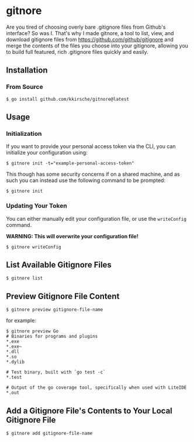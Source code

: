# gitnore

Are you tired of choosing overly bare .gitignore files from Github's interface? So was I. That's why I made gitnore, a tool to list, view, and download gitignore files from https://github.com/github/gitignore and merge the contents of the files you choose into your gitignore, allowing you to build full featured, rich .gitignore files quickly and easily.

## Installation

### From Source

```
$ go install github.com/kkirsche/gitnore@latest
```

## Usage

### Initialization

If you want to provide your personal access token via the CLI, you can initialize your configuration using:

```
$ gitnore init -t="example-personal-access-token"
```

This though has some security concerns if on a shared machine, and as such you can instead use the following command to be prompted:

```
$ gitnore init
```

### Updating Your Token

You can either manually edit your configuration file, or use the `writeConfig` command.

**WARNING: This will overwrite your configuration file!**

```
$ gitnore writeConfig
```

## List Available Gitignore Files

```
$ gitnore list
```

## Preview Gitignore File Content

```
$ gitnore preview gitignore-file-name
```

for example:

```
$ gitnore preview Go
# Binaries for programs and plugins
*.exe
*.exe~
*.dll
*.so
*.dylib

# Test binary, built with `go test -c`
*.test

# Output of the go coverage tool, specifically when used with LiteIDE
*.out
```

## Add a Gitignore File's Contents to Your Local Gitignore File

```
$ gitnore add gitignore-file-name
```
